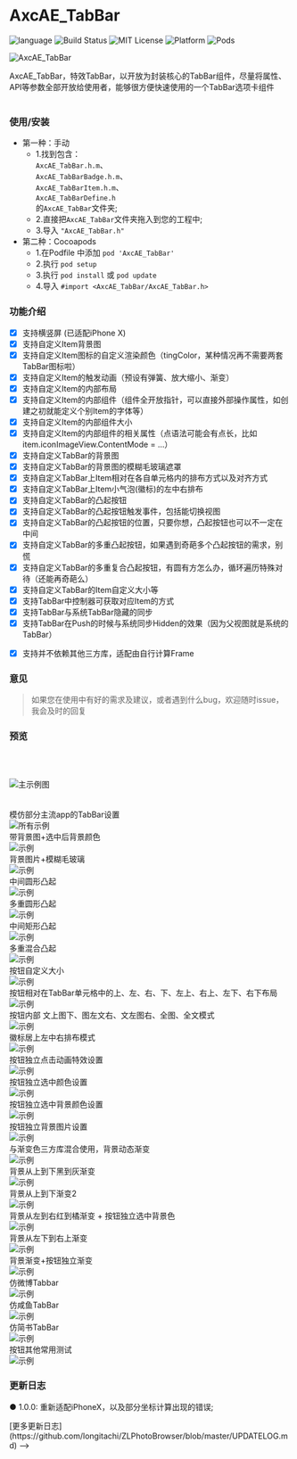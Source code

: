 # AxcAE_TabBar
![language](https://img.shields.io/badge/Language-Objective--C-8E44AD.svg)
![Build Status](https://img.shields.io/badge/build-passing-brightgreen.svg)
![MIT License](https://img.shields.io/github/license/mashape/apistatus.svg)
![Platform](https://img.shields.io/badge/platform-%20iOS%20-lightgrey.svg)
![Pods](https://img.shields.io/badge/CocoaPods-1.5.2.svg)


![AxcAE_TabBar](https://github.com/axclogo/AxcAE_TabBar/blob/master/Images/AxcAE_TabBarTitle.png)<br>

AxcAE_TabBar，特效TabBar，以开放为封装核心的TabBar组件，尽量将属性、API等参数全部开放给使用者，能够很方便快速使用的一个TabBar选项卡组件<br><br>

### <a id="使用方法"></a>使用/安装

* 第一种：手动  
  * 1.找到包含：</br>
   `AxcAE_TabBar.h.m`、</br>
   `AxcAE_TabBarBadge.h.m`、</br>
   `AxcAE_TabBarItem.h.m`、</br>
   `AxcAE_TabBarDefine.h`</br>
  的`AxcAE_TabBar`文件夹;</br>
  * 2.直接把`AxcAE_TabBar`文件夹拖入到您的工程中;
  * 3.导入 `"AxcAE_TabBar.h"`
* 第二种：Cocoapods
  * 1.在Podfile 中添加 `pod 'AxcAE_TabBar'`
  * 2.执行 `pod setup`
  * 3.执行 `pod install` 或 `pod update`
  * 4.导入 `#import <AxcAE_TabBar/AxcAE_TabBar.h>`

### <a id="功能介绍"></a>功能介绍
- [x] 支持横竖屏 (已适配iPhone X)
- [x] 支持自定义Item背景图 
- [x] 支持自定义Item图标的自定义渲染颜色（tingColor，某种情况再不需要两套TabBar图标啦）
- [x] 支持自定义Item的触发动画（预设有弹簧、放大缩小、渐变）
- [x] 支持自定义Item的内部布局
- [x] 支持自定义Item的内部组件（组件全开放指针，可以直接外部操作属性，如创建之初就能定义个别Item的字体等）
- [x] 支持自定义Item的内部组件大小
- [x] 支持自定义Item的内部组件的相关属性（点语法可能会有点长，比如item.iconImageView.ContentMode = ...）
- [x] 支持自定义TabBar的背景图
- [x] 支持自定义TabBar的背景图的模糊毛玻璃遮罩
- [x] 支持自定义TabBar上Item相对在各自单元格内的排布方式以及对齐方式
- [x] 支持自定义TabBar上Item小气泡(徽标)的左中右排布
- [x] 支持自定义TabBar的凸起按钮
- [x] 支持自定义TabBar的凸起按钮触发事件，包括能切换视图
- [x] 支持自定义TabBar的凸起按钮的位置，只要你想，凸起按钮也可以不一定在中间
- [x] 支持自定义TabBar的多重凸起按钮，如果遇到奇葩多个凸起按钮的需求，别慌
- [x] 支持自定义TabBar的多重复合凸起按钮，有圆有方怎么办，循环遍历特殊对待（还能再奇葩么）
- [x] 支持自定义TabBar的Item自定义大小等
- [x] 支持TabBar中控制器可获取对应Item的方式
- [x] 支持TabBar与系统TabBar隐藏的同步
- [x] 支持TabBar在Push的时候与系统同步Hidden的效果（因为父视图就是系统的TabBar）
<!-- - [x] 3D Touch快捷菜单 -->
- [x] 支持并不依赖其他三方库，适配由自行计算Frame



### 意见

> 如果您在使用中有好的需求及建议，或者遇到什么bug，欢迎随时issue，我会及时的回复
 
### 预览
<br>
<br>

![主示例图](https://github.com/axclogo/AxcAE_TabBar/blob/master/Images/Main%20screen%20shot.png)<br><br><br>
模仿部分主流app的TabBar设置<br>
![所有示例](https://github.com/axclogo/AxcAE_TabBar/blob/master/Images/sample_0.gif)<br>
带背景图+选中后背景颜色<br>
![示例](https://github.com/axclogo/AxcAE_TabBar/blob/master/Images/sample_1.gif)<br>
背景图片+模糊毛玻璃<br>
![示例](https://github.com/axclogo/AxcAE_TabBar/blob/master/Images/sample_2.gif)<br>
中间圆形凸起<br>
![示例](https://github.com/axclogo/AxcAE_TabBar/blob/master/Images/sample_3.gif)<br>
多重圆形凸起<br>
![示例](https://github.com/axclogo/AxcAE_TabBar/blob/master/Images/sample_4.gif)<br>
中间矩形凸起<br>
![示例](https://github.com/axclogo/AxcAE_TabBar/blob/master/Images/sample_5.gif)<br>
多重混合凸起<br>
![示例](https://github.com/axclogo/AxcAE_TabBar/blob/master/Images/sample_6.gif)<br>
按钮自定义大小<br>
![示例](https://github.com/axclogo/AxcAE_TabBar/blob/master/Images/sample_7.gif)<br>
按钮相对在TabBar单元格中的上、左、右、下、左上、右上、左下、右下布局<br>
![示例](https://github.com/axclogo/AxcAE_TabBar/blob/master/Images/sample_8.gif)<br>
按钮内部 文上图下、图左文右、文左图右、全图、全文模式<br>
![示例](https://github.com/axclogo/AxcAE_TabBar/blob/master/Images/sample_9.gif)<br>
徽标居上左中右排布模式<br>
![示例](https://github.com/axclogo/AxcAE_TabBar/blob/master/Images/sample_10.gif)<br>
按钮独立点击动画特效设置<br>
![示例](https://github.com/axclogo/AxcAE_TabBar/blob/master/Images/sample_11.gif)<br>
按钮独立选中颜色设置<br>
![示例](https://github.com/axclogo/AxcAE_TabBar/blob/master/Images/sample_12.gif)<br>
按钮独立选中背景颜色设置<br>
![示例](https://github.com/axclogo/AxcAE_TabBar/blob/master/Images/sample_13.gif)<br>
按钮独立背景图片设置<br>
![示例](https://github.com/axclogo/AxcAE_TabBar/blob/master/Images/sample_14.gif)<br>
与渐变色三方库混合使用，背景动态渐变<br>
![示例](https://github.com/axclogo/AxcAE_TabBar/blob/master/Images/sample_15.gif)<br>
背景从上到下黑到灰渐变<br>
![示例](https://github.com/axclogo/AxcAE_TabBar/blob/master/Images/sample_16.gif)<br>
背景从上到下渐变2<br>
![示例](https://github.com/axclogo/AxcAE_TabBar/blob/master/Images/sample_17.gif)<br>
背景从左到右红到橘渐变 + 按钮独立选中背景色<br>
![示例](https://github.com/axclogo/AxcAE_TabBar/blob/master/Images/sample_18.gif)<br>
背景从左下到右上渐变<br>
![示例](https://github.com/axclogo/AxcAE_TabBar/blob/master/Images/sample_19.gif)<br>
背景渐变+按钮独立渐变<br>
![示例](https://github.com/axclogo/AxcAE_TabBar/blob/master/Images/sample_20.gif)<br>
仿微博Tabbar<br>
![示例](https://github.com/axclogo/AxcAE_TabBar/blob/master/Images/sample_21.gif)<br>
仿咸鱼TabBar<br>
![示例](https://github.com/axclogo/AxcAE_TabBar/blob/master/Images/sample_22.gif)<br>
仿简书TabBar<br>
![示例](https://github.com/axclogo/AxcAE_TabBar/blob/master/Images/sample_23.gif)<br>
按钮其他常用测试<br>
![示例](https://github.com/axclogo/AxcAE_TabBar/blob/master/Images/sample_24.gif)<br>

### 更新日志
● 1.0.0: 重新适配iPhoneX，以及部分坐标计算出现的错误; 
<!--> [更多更新日志](https://github.com/longitachi/ZLPhotoBrowser/blob/master/UPDATELOG.md) -->


